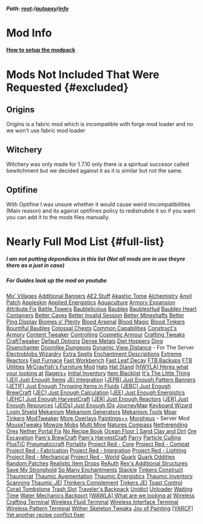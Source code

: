 ##### Path: [root](https://greenj.net):/[autopsy](https://greenj.net/autopsy)/[info](https://greenj.net/autopsy/info)

# Mod Info

#### [How to setup the modpack](http://greenj.net/autopsy/setup)

# Mods Not Included That Were Requested {#excluded}

## Origins

Origins is a fabric mod which is incompatible with forge mod loader and no we won't use fabric mod loader

## Witchery

Witchery was only made for 1.7.10 only there is a spiritual succesor called bewitchment but we decided against it as it is similar but not the same.

## Optifine

With Optifine I was unsure whether it would cause weird imcompatibilities (Main reason) and its against optifines policy to redistrubite it so if you want you can add it to the mods files manually.


# Nearly Full Mod List {#full-list}
##### I am not putting dependicies in this list (Not all mods are in use theyre there as a just in case)
##### For Guides look up the mod on youtube

[Mo' Villages](https://www.curseforge.com/minecraft/mc-mods/mo-villages) 
[Additional Banners](https://www.curseforge.com/minecraft/mc-mods/additional-banners) 
[AE2 Stuff](https://www.curseforge.com/minecraft/mc-mods/ae2-stuff)
[Akashic Tome](https://www.curseforge.com/minecraft/mc-mods/akashic-tome) 
[Alchemistry](https://www.curseforge.com/minecraft/mc-mods/alchemistry)
[Anvil Patch](https://www.curseforge.com/minecraft/mc-mods/anvil-patch-lawful)
[Appleskin](https://www.curseforge.com/minecraft/mc-mods/appleskin) 
[Applied Energistics](https://www.curseforge.com/minecraft/mc-mods/applied-energistics-2) 
[Aquaculture](https://www.curseforge.com/minecraft/mc-mods/aquaculture) 
[Armory Expansion](https://www.curseforge.com/minecraft/mc-mods/armory-expansion)
[Attribute Fix](https://www.curseforge.com/minecraft/mc-mods/attributefix) 
[Battle Towers](https://www.curseforge.com/minecraft/mc-mods/atomicstrykers-battle-towers) 
[Baublelicious](https://www.curseforge.com/minecraft/mc-mods/baublelicious)
[Baubles](https://www.curseforge.com/minecraft/mc-mods/baubles)
[BaublesHud](https://www.curseforge.com/minecraft/mc-mods/baubleshud) 
[Baubley Heart Containers](https://www.curseforge.com/minecraft/mc-mods/baubley-heart-canisters) 
[Better Caves](https://www.curseforge.com/minecraft/mc-mods/yungs-better-caves) 
[Better Invalid Session]() 
[Better Mineshafts](https://www.curseforge.com/minecraft/mc-mods/yungs-better-mineshafts-forge) 
[Better Ping Display](https://www.curseforge.com/minecraft/mc-mods/better-invalid-session) 
[Biomes o' Plenty](https://www.curseforge.com/minecraft/mc-mods/biomes-o-plenty)
[Blood Arsenal](https://www.curseforge.com/minecraft/mc-mods/blood-arsenal)
[Blood Magic](https://www.curseforge.com/minecraft/mc-mods/blood-magic) 
[Blood Tinkers](https://www.curseforge.com/minecraft/mc-mods/tinkering-with-blood-magic)
[Bountiful Baubles](https://www.curseforge.com/minecraft/mc-mods/bountifulbaubles) 
[Colossal Chests](https://www.curseforge.com/minecraft/mc-mods/colossal-chests)
[Common Capabilities](https://www.curseforge.com/minecraft/mc-mods/common-capabilities)
[Construct's Armory](https://www.curseforge.com/minecraft/mc-mods/constructs-armory) 
[Content Tweaker](https://www.curseforge.com/minecraft/mc-mods/contenttweaker) 
[Controlling](https://www.curseforge.com/minecraft/mc-mods/controlling)
[Cosmetic Armour](https://www.curseforge.com/minecraft/mc-mods/cosmetic-armor-reworked) 
[Crafting Tweaks](https://www.curseforge.com/minecraft/mc-mods/crafting-tweaks) 
[CraftTweaker](https://www.curseforge.com/minecraft/mc-mods/crafttweaker)
[Default Options](https://www.curseforge.com/minecraft/mc-mods/default-options) 
[Dense Metals](https://www.curseforge.com/minecraft/mc-mods/dense-metals) 
[Diet Hoppers](https://www.curseforge.com/minecraft/mc-mods/diet-hoppers)
[Ding](https://www.curseforge.com/minecraft/mc-mods/ding)
[Disenchanter](https://www.curseforge.com/minecraft/mc-mods/the-disenchanter-mod)
[Doomlike Dungeons](https://www.curseforge.com/minecraft/mc-mods/project-74246)
[Dynamic View Distance](https://www.curseforge.com/minecraft/mc-mods/dynamic-view) - For The Server
[Electroblobs Wizardry](https://www.curseforge.com/minecraft/mc-mods/electroblobs-wizardry)
[Extra Spells](https://www.curseforge.com/minecraft/mc-mods/extra-spells-electroblobs-wizardry)
[Enchantment Descriptions](https://www.curseforge.com/minecraft/mc-mods/enchantment-descriptions)
[Extreme Reactors](https://www.curseforge.com/minecraft/mc-mods/extreme-reactors)
[Fast Furnace](https://www.curseforge.com/minecraft/mc-mods/fastfurnace)
[Fast Workbench](https://www.curseforge.com/minecraft/mc-mods/fastworkbench)
[Fast Leaf Decay](https://www.curseforge.com/minecraft/mc-mods/fast-leaf-decay)
[FTB Backups](https://www.curseforge.com/minecraft/mc-mods/ftb-backups-forge)
[FTB Utilities](https://www.curseforge.com/minecraft/mc-mods/ftb-utilities-forge)
[MrCrayfish's Furniture Mod](https://www.curseforge.com/minecraft/mc-mods/mrcrayfish-furniture-mod)
[Hats](https://www.curseforge.com/minecraft/mc-mods/hats)
[Hat Stand](https://www.curseforge.com/minecraft/mc-mods/hat-stand)
[\[HWYLA\] Heres what your looking at](https://www.curseforge.com/minecraft/mc-mods/hwyla)
[Illagers+](https://www.curseforge.com/minecraft/mc-mods/illagers)
[Initial Inventory](https://www.curseforge.com/minecraft/mc-mods/initial-inventory)
[Item Blacklist](https://www.curseforge.com/minecraft/mc-mods/item-blacklist)
[It's The Little Thing](https://www.curseforge.com/minecraft/mc-mods/its-the-little-things)
[\[JEI\] Just Enough Items](https://www.curseforge.com/minecraft/mc-mods/jei)
[JEI Integration](https://www.curseforge.com/minecraft/mc-mods/jei-integration)
[\[JEPB\] Just Enough Pattern Banners](https://www.curseforge.com/minecraft/mc-mods/just-enough-pattern-banners)
[\[JETIF\] Just Enough Throwing Items in Fluids](https://www.curseforge.com/minecraft/mc-mods/jetif)
[\[JEBC\] Just Enough BrewCraft](https://www.curseforge.com/minecraft/mc-mods/just-enough-brewcraft)
[\[JEC\] Just Enough Calculation](https://www.curseforge.com/minecraft/mc-mods/just-enough-calculation)
[\[JEE\] Just Enough Energistics](https://www.curseforge.com/minecraft/mc-mods/just-enough-energistics-jee)
[\[JEHC\] Just Enough HarvestCraft](https://www.curseforge.com/minecraft/mc-mods/just-enough-harvestcraft)
[\[JER\] Just Enough Reactors](https://www.curseforge.com/minecraft/mc-mods/just-enough-reactors)
[\[JER\] Just Enough Resources](https://www.curseforge.com/minecraft/mc-mods/just-enough-resources-jer)
[\[JEIDs\] Just Enough IDs](https://www.curseforge.com/minecraft/mc-mods/jeid)
[JourneyMap](https://www.curseforge.com/minecraft/mc-mods/journeymap)
[Keyboard Wizard](https://www.curseforge.com/minecraft/mc-mods/keyboard-wizard)
[Login Shield](https://www.curseforge.com/minecraft/mc-mods/login-shield)
[Mekanism](https://www.curseforge.com/minecraft/mc-mods/mekanism)
[Mekanism Generators](https://www.curseforge.com/minecraft/mc-mods/mekanism-generators)
[Mekanism Tools](https://www.curseforge.com/minecraft/mc-mods/mekanism-tools)
[Moar Tinkers](https://www.curseforge.com/minecraft/mc-mods/moar-tinkers)
[ModTweaker](https://www.curseforge.com/minecraft/mc-mods/modtweaker)
[More Overlays](https://www.curseforge.com/minecraft/mc-mods/more-overlays)
[Paintings++](https://www.curseforge.com/minecraft/mc-mods/paintings)
[Morpheus](https://www.curseforge.com/minecraft/mc-mods/morpheus) - Server Mod
[MouseTweaks](https://www.curseforge.com/minecraft/mc-mods/mouse-tweaks)
[Mowzie Mobs](https://www.curseforge.com/minecraft/mc-mods/mowzies-mobs)
[Multi Mine](https://www.curseforge.com/minecraft/mc-mods/multi-mine)
[Natures Compass](https://www.curseforge.com/minecraft/mc-mods/natures-compass)
[Netherending Ores](https://www.curseforge.com/minecraft/mc-mods/netherending-ores)
[Nether Portal Fix](https://www.curseforge.com/minecraft/mc-mods/netherportalfix)
[No Recipe Book](https://www.curseforge.com/minecraft/mc-mods/no-recipe-book)
[Ocean Floor \| Sand Clay and Dirt](https://www.curseforge.com/minecraft/mc-mods/ocean-floor-clay-sand-and-dirt)
[Ore Excavation](https://www.curseforge.com/minecraft/mc-mods/ore-excavation)
[Pam's BrewCraft](https://www.curseforge.com/minecraft/mc-mods/pams-brewcraft)
[Pam's HarvestCraft](https://www.curseforge.com/minecraft/mc-mods/pams-harvestcraft)
[Parry](https://www.curseforge.com/minecraft/mc-mods/parry)
[Particle Culling](https://www.curseforge.com/minecraft/mc-mods/particle-culling)
[PlusTiC](https://www.curseforge.com/minecraft/mc-mods/plusticminusbad)
[Pneumaticcraft](https://www.curseforge.com/minecraft/mc-mods/pneumaticcraft-repressurized)
[Portality](https://www.curseforge.com/minecraft/mc-mods/portality)
[Project Red - Core](https://www.curseforge.com/minecraft/mc-mods/project-red-core)
[Project Red - Compat](https://www.curseforge.com/minecraft/mc-mods/project-red-compat)
[Project Red - Fabrication](https://www.curseforge.com/minecraft/mc-mods/project-red-fabrication)
[Project Red - Integration](https://www.curseforge.com/minecraft/mc-mods/project-red-integration)
[Project Red - Lighting](https://www.curseforge.com/minecraft/mc-mods/project-red-illumination)
[Project Red - Mechanical](https://www.curseforge.com/minecraft/mc-mods/project-red-expansion)
[Project Red - World](https://www.curseforge.com/minecraft/mc-mods/project-red-exploration)
[Quark](https://www.curseforge.com/minecraft/mc-mods/quark)
[Quark Oddities](https://www.curseforge.com/minecraft/mc-mods/quark-oddities)
[Random Patches](https://www.curseforge.com/minecraft/mc-mods/randompatches-forge)
[Realistic Item Drops](https://www.curseforge.com/minecraft/mc-mods/realistic-item-drops)
[ReAuth](https://www.curseforge.com/minecraft/mc-mods/reauth)
[Rex's Additional Structures](https://www.curseforge.com/minecraft/mc-mods/additional-structures)
[Save My Stronghold](https://www.curseforge.com/minecraft/mc-mods/save-my-stronghold)
[So Many Enchantments](https://www.curseforge.com/minecraft/mc-mods/so-many-enchantments)
[Stackie](https://www.curseforge.com/minecraft/mc-mods/stackie)
[Tinkers Construct](https://www.curseforge.com/minecraft/mc-mods/tinkers-construct)
[Thaumcrat](https://www.curseforge.com/minecraft/mc-mods/thaumcraft)
[Thaumic Augmentation](https://www.curseforge.com/minecraft/mc-mods/thaumic-augmentation)
[Thaumic Energistics](https://www.curseforge.com/minecraft/mc-mods/thaumic-energistics)
[Thaumic Inventory Scanning](https://www.curseforge.com/minecraft/mc-mods/thaumcraft-inventory-scanning)
[Thaumic JEI](https://www.curseforge.com/minecraft/mc-mods/thaumic-jei)
[Thinkers Complement](https://www.curseforge.com/minecraft/mc-mods/tinkers-complement)
[Tinkers JEI](https://www.curseforge.com/minecraft/mc-mods/tinkers-jei)
[Toast Control](https://www.curseforge.com/minecraft/mc-mods/toast-control)
[Corail Tombstone](https://www.curseforge.com/minecraft/mc-mods/corail-tombstone)
[Trash Slot](https://www.curseforge.com/minecraft/mc-mods/trashslot)
[Traveler's Backpack](https://www.curseforge.com/minecraft/mc-mods/travelers-backpack)
[Unidict](https://www.curseforge.com/minecraft/mc-mods/unidict)
[Unloader](https://www.curseforge.com/minecraft/mc-mods/unloader)
[Waiting Time](https://www.curseforge.com/minecraft/mc-mods/waitingtime)
[Water Mechanics Backport](https://www.curseforge.com/minecraft/mc-mods/bubble-column-elevator-backport)
[\[WAWLA\] What are we looking at](https://www.curseforge.com/minecraft/mc-mods/wawla)
[Wireless Crafting Terminal](https://www.curseforge.com/minecraft/mc-mods/wireless-crafting-terminal)
[Wireless Fluid Terminal](https://www.curseforge.com/minecraft/mc-mods/wireless-fluid-terminal)
[Wireless Interface Terminal](https://www.curseforge.com/minecraft/mc-mods/wireless-interface-terminal)
[Wireless Pattern Terminal](https://www.curseforge.com/minecraft/mc-mods/wireless-pattern-terminal)
[Wither Skeleton Tweaks](https://www.curseforge.com/minecraft/mc-mods/wither-skeleton-tweaks)
[Joy of Painting](https://www.curseforge.com/minecraft/mc-mods/joy-of-painting)
[\[YARCF\] Yet another recipe conflict fixer](https://www.curseforge.com/minecraft/mc-mods/yarcf)